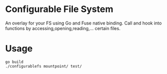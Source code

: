 # Configurable File System

An overlay for your FS using Go and Fuse native binding.
Call and hook into functions by accessing,opening,reading,... certain files.


# Usage

```
go build
./configurablefs mountpoint/ test/
```